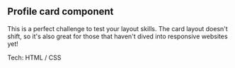 <h2>Profile card component</h2>
<p>This is a perfect challenge to test your layout skills. The card layout doesn't shift, so it's also great for those that haven't dived into responsive websites yet!</p>
<p>Tech: HTML / CSS</p>
